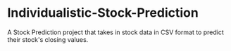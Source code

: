# Individualistic-Stock-Prediction
A Stock Prediction project that takes in stock data in CSV format to predict their stock's closing values.
